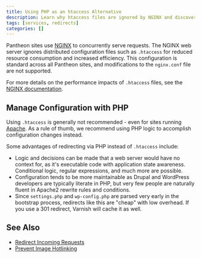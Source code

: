```yaml
---
title: Using PHP as an htaccess Alternative
description: Learn why htaccess files are ignored by NGINX and discover alternatives for modifying a site's configuration.
tags: [services, redirects]
categories: []
---
```

Pantheon sites use [NGINX](https://www.nginx.com/resources/wiki/#) to concurrently serve requests. The NGINX web server ignores distributed configuration files such as `.htaccess` for reduced resource consumption and increased efficiency. This configuration is standard across all Pantheon sites, and modifications to the `nginx.conf` file are not supported.

For more details on the performance impacts of `.htaccess` files, see the [NGINX documentation](https://www.nginx.com/resources/wiki/start/topics/examples/likeapache-htaccess/).

## Manage Configuration with PHP
Using `.htaccess` is generally not recommended - even for sites running  [Apache](https://httpd.apache.org/docs/trunk/howto/htaccess.html#when). As a rule of thumb, we recommend using PHP logic to accomplish configuration changes instead.

Some advantages of redirecting via PHP instead of `.htaccess` include:

- Logic and decisions can be made that a web server would have no context for, as it's executable code with application state awareness. Conditional logic, regular expressions, and much more are possible.
- Configuration tends to be more maintainable as Drupal and WordPress developers are typically literate in PHP, but very few people are naturally fluent in Apache2 rewrite rules and conditions.
- Since `settings.php` and `wp-config.php` are parsed very early in the bootstrap process, redirects like this are "cheap" with low overhead. If you use a 301 redirect, Varnish will cache it as well.

## See Also
- [Redirect Incoming Requests](/docs/redirects/)
- [Prevent Image Hotlinking](https://www.maketecheasier.com/prevent-people-from-hotlinking-your-images)

